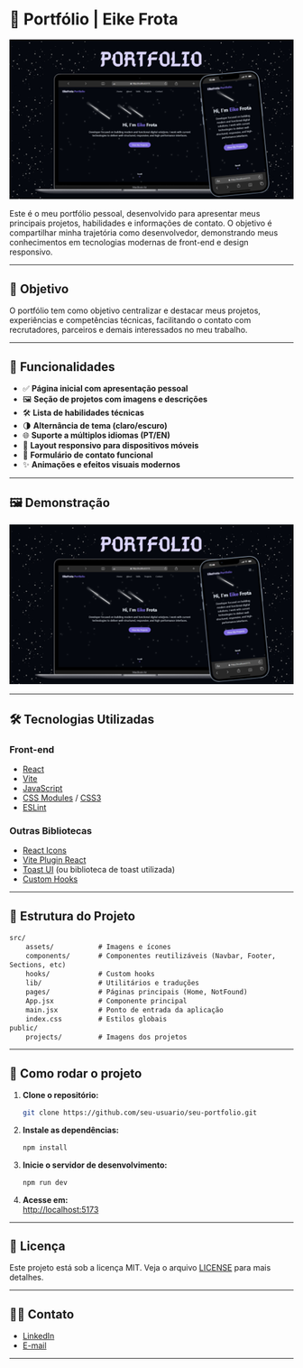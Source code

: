 
# 💼 Portfólio | Eike Frota

<p align="center">
	<img src="public/projects/portfolio.png" alt="Capa do Portfólio" width="600"/>
</p>

Este é o meu portfólio pessoal, desenvolvido para apresentar meus principais projetos, habilidades e informações de contato. O objetivo é compartilhar minha trajetória como desenvolvedor, demonstrando meus conhecimentos em tecnologias modernas de front-end e design responsivo.

---

## 🎯 Objetivo

O portfólio tem como objetivo centralizar e destacar meus projetos, experiências e competências técnicas, facilitando o contato com recrutadores, parceiros e demais interessados no meu trabalho.

---

## 🚀 Funcionalidades

- ✅ **Página inicial com apresentação pessoal**
- 🖼️ **Seção de projetos com imagens e descrições**
- 🛠️ **Lista de habilidades técnicas**
- 🌗 **Alternância de tema (claro/escuro)**
- 🌐 **Suporte a múltiplos idiomas (PT/EN)**
- 📱 **Layout responsivo para dispositivos móveis**
- 📩 **Formulário de contato funcional**
- ✨ **Animações e efeitos visuais modernos**

---

## 🖼️ Demonstração

<p align="center">
	<img src="public/projects/portfolio.png" alt="Demonstração do Portfólio" width="800"/>
</p>

---

## 🛠️ Tecnologias Utilizadas

### Front-end

- [React](https://react.dev/)
- [Vite](https://vitejs.dev/)
- [JavaScript](https://developer.mozilla.org/pt-BR/docs/Web/JavaScript)
- [CSS Modules](https://github.com/css-modules/css-modules) / [CSS3](https://developer.mozilla.org/pt-BR/docs/Web/CSS)
- [ESLint](https://eslint.org/)

### Outras Bibliotecas

- [React Icons](https://react-icons.github.io/react-icons/)
- [Vite Plugin React](https://github.com/vitejs/vite-plugin-react)
- [Toast UI](https://github.com/nhn/toast-ui.react-toastify) (ou biblioteca de toast utilizada)
- [Custom Hooks](src/hooks/)

---

## 📂 Estrutura do Projeto

```
src/
	assets/           # Imagens e ícones
	components/       # Componentes reutilizáveis (Navbar, Footer, Sections, etc)
	hooks/            # Custom hooks
	lib/              # Utilitários e traduções
	pages/            # Páginas principais (Home, NotFound)
	App.jsx           # Componente principal
	main.jsx          # Ponto de entrada da aplicação
	index.css         # Estilos globais
public/
	projects/         # Imagens dos projetos
```

---

## 🚀 Como rodar o projeto

1. **Clone o repositório:**
	 ```sh
	 git clone https://github.com/seu-usuario/seu-portfolio.git
	 ```

2. **Instale as dependências:**
	 ```sh
	 npm install
	 ```

3. **Inicie o servidor de desenvolvimento:**
	 ```sh
	 npm run dev
	 ```

4. **Acesse em:**  
	 [http://localhost:5173](http://localhost:5173)

---

## 📄 Licença

Este projeto está sob a licença MIT. Veja o arquivo [LICENSE](LICENSE) para mais detalhes.

---

## 👨‍💻 Contato

- [LinkedIn](https://www.linkedin.com/in/seu-usuario)
- [E-mail](mailto:seu-email@dominio.com)

---
